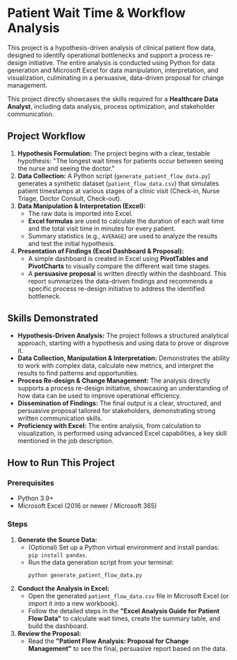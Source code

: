 # Patient Wait Time & Workflow Analysis

This project is a hypothesis-driven analysis of clinical patient flow data, designed to identify operational bottlenecks and support a process re-design initiative. The entire analysis is conducted using Python for data generation and Microsoft Excel for data manipulation, interpretation, and visualization, culminating in a persuasive, data-driven proposal for change management.

This project directly showcases the skills required for a **Healthcare Data Analyst**, including data analysis, process optimization, and stakeholder communication.

## Project Workflow

1.  **Hypothesis Formulation:** The project begins with a clear, testable hypothesis: "The longest wait times for patients occur between seeing the nurse and seeing the doctor."
2.  **Data Collection:** A Python script (`generate_patient_flow_data.py`) generates a synthetic dataset (`patient_flow_data.csv`) that simulates patient timestamps at various stages of a clinic visit (Check-in, Nurse Triage, Doctor Consult, Check-out).
3.  **Data Manipulation & Interpretation (Excel):**
    * The raw data is imported into Excel.
    * **Excel formulas** are used to calculate the duration of each wait time and the total visit time in minutes for every patient.
    * Summary statistics (e.g., `AVERAGE`) are used to analyze the results and test the initial hypothesis.
4.  **Presentation of Findings (Excel Dashboard & Proposal):**
    * A simple dashboard is created in Excel using **PivotTables and PivotCharts** to visually compare the different wait time stages.
    * A **persuasive proposal** is written directly within the dashboard. This report summarizes the data-driven findings and recommends a specific process re-design initiative to address the identified bottleneck.

## Skills Demonstrated

* **Hypothesis-Driven Analysis:** The project follows a structured analytical approach, starting with a hypothesis and using data to prove or disprove it.
* **Data Collection, Manipulation & Interpretation:** Demonstrates the ability to work with complex data, calculate new metrics, and interpret the results to find patterns and opportunities.
* **Process Re-design & Change Management:** The analysis directly supports a process re-design initiative, showcasing an understanding of how data can be used to improve operational efficiency.
* **Dissemination of Findings:** The final output is a clear, structured, and persuasive proposal tailored for stakeholders, demonstrating strong written communication skills.
* **Proficiency with Excel:** The entire analysis, from calculation to visualization, is performed using advanced Excel capabilities, a key skill mentioned in the job description.

## How to Run This Project

### Prerequisites

* Python 3.9+
* Microsoft Excel (2016 or newer / Microsoft 365)

### Steps

1.  **Generate the Source Data:**
    * (Optional) Set up a Python virtual environment and install pandas: `pip install pandas`.
    * Run the data generation script from your terminal:
        ```bash
        python generate_patient_flow_data.py
        ```
2.  **Conduct the Analysis in Excel:**
    * Open the generated `patient_flow_data.csv` file in Microsoft Excel (or import it into a new workbook).
    * Follow the detailed steps in the **"Excel Analysis Guide for Patient Flow Data"** to calculate wait times, create the summary table, and build the dashboard.
3.  **Review the Proposal:**
    * Read the **"Patient Flow Analysis: Proposal for Change Management"** to see the final, persuasive report based on the data.